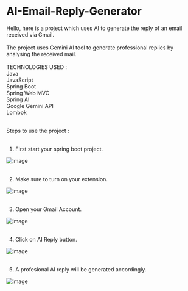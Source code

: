 ﻿# AI-Email-Reply-Generator
Hello, here is a project which uses AI to generate the reply of an email received via Gmail.<br><br>
The project uses Gemini AI tool to generate professional replies by analysing the received mail.<br><br>
TECHNOLOGIES USED :<br>
Java<br>
JavaScript<br>
Spring Boot<br>
Spring Web MVC<br>
Spring AI<br>
Google Gemini API<br>
Lombok<br><br> 

Steps to use the project :<br><br>
1. First start your spring boot project.<br>




![image](https://github.com/user-attachments/assets/f4fa3129-8cda-48a9-9e5a-00318d38739e)
<br><br>

2. Make sure to turn on your extension.<br>


![image](https://github.com/user-attachments/assets/38287140-ae0d-4aeb-9ac7-f446335e5d90)<br><br>

3. Open your Gmail Account.<br>

![image](https://github.com/user-attachments/assets/5b86bf39-060c-4c9d-ae94-64f460498611)<br><br>

4. Click on AI Reply button.<br>

![image](https://github.com/user-attachments/assets/4aec7180-0262-4875-ad73-7b13e781b02c)<br><br>

5.  A profesional AI reply will be generated accordingly.<br>

![image](https://github.com/user-attachments/assets/1d834545-007e-457d-ad73-730682f01d9c)<br><br>




